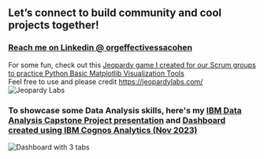 ## Let’s connect to build community and cool projects together!
### [Reach me on Linkedin @ orgeffectivessacohen](https://www.linkedin.com/in/orgeffectivenessacohen/) <br />
For some fun, check out this [Jeopardy game I created for our Scrum groups to practice Python Basic Matplotlib Visualization Tools](https://rb.gy/ayfb78) <br />
Feel free to use and please credit https://jeopardylabs.com/ ![Jeopardy Labs](https://github.com/acohenaac/AAC-Public/assets/130612256/b3e1920c-13aa-466b-b849-fadb2b775efb)

### To showcase some Data Analysis skills, here's my [**IBM Data Analysis Capstone Project** presentation](https://github.com/acohenaac/AAC-Public/blob/main/AAC-capstone-story-Nov26-2023.pdf) and [Dashboard created using **IBM Cognos Analytics** (Nov 2023)](https://rb.gy/frfy35)   <br />
![Dashboard with 3 tabs](https://github.com/acohenaac/AAC-Public/assets/130612256/af4b3190-ded3-417d-a9a8-a6bad872ba7a)

